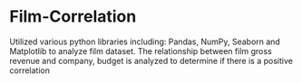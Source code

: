 # Film-Correlation

Utilized various python libraries including: Pandas, NumPy, Seaborn and Matplotlib to analyze film dataset. 
The relationship between film gross revenue and company, budget is analyzed to determine if there is a positive correlation
